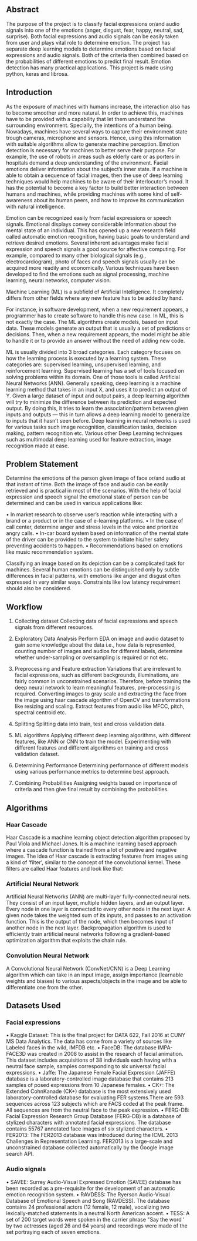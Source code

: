 ## Abstract
The purpose of the project is to classify facial expressions or/and audio signals into one of the emotions (anger, disgust, fear, happy, neutral, sad, surprise). Both facial expressions and audio signals can be easily taken from user and plays vital role to determine emotion. The project has separate deep learning models to determine emotions based on facial expressions and audio signals. Both of the criteria then combined based on the probabilities of different emotions to predict final result.
Emotion detection has many practical applications. This project is made using python, keras and librosa.
 
## Introduction

As the exposure of machines with humans increase, the interaction also has to become smoother and more natural. In order to achieve this, machines have to be provided with a capability that let them understand the surrounding environment. Specially, the intentions of a human being. Nowadays, machines have several ways to capture their environment state trough cameras, microphone and sensors. Hence, using this information with suitable algorithms allow to generate machine perception. Emotion detection is necessary for machines to better serve their purpose. For example, the use of robots in areas such as elderly care or as porters in hospitals demand a deep understanding of the environment. Facial emotions
deliver information about the subject’s inner state. If a machine is able to obtain a sequence of facial images, then the use of deep learning techniques would help machines to be aware of their interlocutor’s mood.
It has the potential to become a key factor to build better interaction between humans and machines, while providing machines with some kind of self-awareness about its human peers, and how to improve its communication with natural intelligence.

Emotion can be recognized easily from facial expressions or speech signals. Emotional displays convey considerable information about the mental state of an individual. This has opened up a new research field called automatic emotion recognition, having basic goals to understand and retrieve desired emotions.
Several inherent advantages make facial expression and speech signals a good source for affective computing. For example, compared to many other biological signals (e.g., electrocardiogram), photo of faces and speech signals usually can be acquired more readily and economically.
Various techniques have been developed to find the emotions such as signal processing, machine learning, neural networks, computer vision.
 
Machine Learning (ML) is a subfield of Artificial Intelligence. It completely differs from other fields where any new feature has to be added by hand.

For instance, in software development, when a new requirement appears, a programmer has to create software to handle this new case. In ML, this is not exactly the case. The ML algorithms create models, based on input data. These models generate an output that is usually a set of predictions or decisions. Then, when a new requirement appears, the model might be able to handle it or to provide an answer without the need of adding new code.

ML is usually divided into 3 broad categories. Each category focuses on how the learning process is executed by a learning system. These categories are: supervised learning, unsupervised learning, and reinforcement learning.
Supervised learning has a set of tools focused on solving problems within its domain. One of those tools is called Artificial Neural Networks (ANN). Generally speaking, deep learning is a machine learning method that takes in an input X, and uses it to predict an output of Y. Given a large dataset of input and output pairs, a deep learning algorithm will try to minimize the difference between its prediction and expected output. By doing this, it tries to learn the association/pattern between given inputs and outputs — this in turn allows a deep learning model to generalize to inputs that it hasn’t seen before. Deep learning in neural networks is used for various tasks such image recognition, classification tasks, decision making, pattern recognition etc. Various other Deep Learning techniques such as multimodal deep learning used for feature extraction, image recognition made at ease.
 
## Problem Statement

Determine the emotions of the person given image of face or/and audio at that instant of time.
Both the image of face and audio can be easily retrieved and is practical in most of the scenarios. With the help of facial expression and speech signal the emotional state of person can be determined and can be used in various applications like:

•	In market research to observe user’s reaction while interacting with a brand or a product or in the case of e-learning platforms.
•	In the case of call center, determine anger and stress levels in the voice and prioritize angry calls.
•	In-car board system based on information of the mental state of the driver can be provided to the system to initiate his/her safety preventing accidents to happen.
•	Recommendations based on emotions like music recommendation system.

Classifying an image based on its depiction can be a complicated task for machines. Several human emotions can be distinguished only by subtle differences in facial patterns, with emotions like anger and disgust often expressed in very similar ways. Constraints like low latency requirement should also be considered.
 
## Workflow
1.	Collecting dataset
Collecting data of facial expressions and speech signals from different resources.

2.	Exploratory Data Analysis
Perform EDA on image and audio dataset to gain some knowledge about the data i.e., how data is represented, counting number of images and audios for different labels, determine whether under-sampling or oversampling is required or not etc.

3.	Preprocessing and Feature extraction
Variations that are irrelevant to facial expressions, such as different backgrounds, illuminations, are fairly common in unconstrained scenarios. Therefore, before training the deep neural network to learn meaningful features, pre-processing is required. Converting images to gray scale and extracting the face from the image using haar cascade algorithm of OpenCV and transformations like resizing and scaling.
Extract features from audio like MFCC, pitch, spectral centroid etc.

4.	Splitting
Splitting data into train, test and cross validation data.

5.	ML algorithms
Applying different deep learning algorithms, with different features, like ANN or CNN to train the model. Experimenting with different features and different algorithms on training and cross validation dataset.

6.	Determining Performance
Determining performance of different models using various performance metrics to determine best approach.

7.	Combining Probabilities
Assigning weights based on importance of criteria and then give final result by combining the probabilities.
 
## Algorithms
### Haar Cascade
Haar Cascade is a machine learning object detection algorithm proposed by Paul Viola and Michael Jones. It is a machine learning based approach where a cascade function is trained from a lot of positive and negative images. The idea of Haar cascade is extracting features from images using a kind of ‘filter’, similar to the concept of the convolutional kernel. These filters are called Haar features and look like that:

### Artificial Neural Network
Artificial Neural Networks (ANN) are multi-layer fully-connected neural nets. They consist of an input layer, multiple hidden layers, and an output layer. Every node in one layer is connected to every other node in the next layer. A given node takes the weighted sum of its inputs, and passes to an activation function. This is the output of the node, which then becomes input of another node in the next layer. Backpropagation algorithm is used to efficiently train artificial neural networks following a gradient-based optimization algorithm that exploits the chain rule.
 
### Convolution Neural Network
A Convolutional Neural Network (ConvNet/CNN) is a Deep Learning algorithm which can take in an input image, assign importance (learnable weights and biases) to various aspects/objects in the image and be able to differentiate one from the other.

 
## Datasets Used

### Facial expressions

•	Kaggle Dataset: This is the final project for DATA 622, Fall 2016 at CUNY MS Data Analytics. The data has come from a variety of sources like Labeled faces in the wild, IMFDB etc.
•	FaceDB: The database IMPA-FACE3D was created in 2008 to assist in the research of facial animation. This dataset includes acquisitions of 38 individuals each having with a neutral face sample, samples corresponding to six universal facial expressions.
•	Jaffe: The Japanese Female Facial Expression (JAFFE) database is a laboratory-controlled image database that contains 213 samples of posed expressions from 10 Japanese females.
•	CK+: The Extended CohnKanade (CK+) database is the most extensively used laboratory-controlled database for evaluating FER systems.There are 593 sequences across 123 subjects which are FACS coded at the peak frame. All sequences are from the neutral face to the peak expression.
•	FERG-DB: Facial Expression Research Group Database (FERG-DB) is a database of stylized characters with annotated facial expressions. The database contains 55767 annotated face images of six stylized characters.
•	FER2013: The FER2013 database was introduced during the ICML 2013 Challenges in Representation Learning. FER2013 is a large-scale and unconstrained database collected automatically by the Google image search API.

### Audio signals

•	SAVEE: Surrey Audio-Visual Expressed Emotion (SAVEE) database has been recorded as a pre-requisite for the development of an automatic emotion recognition system.
•	RAVDESS: The Ryerson Audio-Visual Database of Emotional Speech and Song (RAVDESS). The database contains 24 professional actors (12 female, 12 male), vocalizing two lexically-matched statements in a neutral North American accent.
•	TESS: A set of 200 target words were spoken in the carrier phrase "Say the word	' by two actresses (aged 26 and 64 years) and recordings were made of the set portraying each of seven emotions.